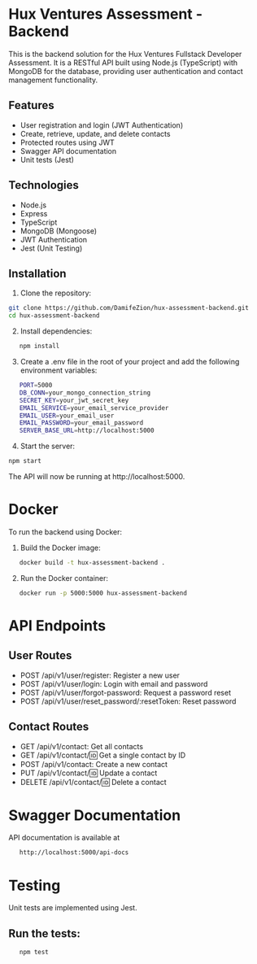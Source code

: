 # Hux Ventures Assessment - Backend

This is the backend solution for the Hux Ventures Fullstack Developer Assessment. It is a RESTful API built using Node.js (TypeScript) with MongoDB for the database, providing user authentication and contact management functionality.

## Features

-  User registration and login (JWT Authentication)
-  Create, retrieve, update, and delete contacts
-  Protected routes using JWT
-  Swagger API documentation
-  Unit tests (Jest)

## Technologies

-  Node.js
-  Express
-  TypeScript
-  MongoDB (Mongoose)
-  JWT Authentication
-  Jest (Unit Testing)

## Installation

1. Clone the repository:

```bash
git clone https://github.com/DamifeZion/hux-assessment-backend.git
cd hux-assessment-backend
```

2. Install dependencies:

```bash
   npm install
```

3. Create a .env file in the root of your project and add the following environment variables:

```bash
   PORT=5000
   DB_CONN=your_mongo_connection_string
   SECRET_KEY=your_jwt_secret_key
   EMAIL_SERVICE=your_email_service_provider
   EMAIL_USER=your_email_user
   EMAIL_PASSWORD=your_email_password
   SERVER_BASE_URL=http://localhost:5000

```

4. Start the server:

```bash
npm start
```

The API will now be running at http://localhost:5000.

# Docker

To run the backend using Docker:

1. Build the Docker image:

```bash
   docker build -t hux-assessment-backend .
```

2. Run the Docker container:

```bash
   docker run -p 5000:5000 hux-assessment-backend
```

# API Endpoints

## User Routes

-  POST /api/v1/user/register: Register a new user
-  POST /api/v1/user/login: Login with email and password
-  POST /api/v1/user/forgot-password: Request a password reset
-  POST /api/v1/user/reset_password/:resetToken: Reset password

## Contact Routes

-  GET /api/v1/contact: Get all contacts
-  GET /api/v1/contact/:id: Get a single contact by ID
-  POST /api/v1/contact: Create a new contact
-  PUT /api/v1/contact/:id: Update a contact
-  DELETE /api/v1/contact/:id: Delete a contact

# Swagger Documentation

API documentation is available at

```bash
   http://localhost:5000/api-docs
```

# Testing

Unit tests are implemented using Jest.

## Run the tests:

```bash
   npm test
```
